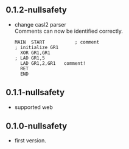 ## 0.1.2-nullsafety
- change casl2 parser  
  Comments can now be identified correctly.
  ```
  MAIN	START			; comment
  ; initialize GR1
  	XOR	GR1,GR1
  ;	LAD	GR1,5
  	LAD	GR1,2,GR1	comment!
	RET
	END
  ```

## 0.1.1-nullsafety
- supported web

## 0.1.0-nullsafety

- first version.
